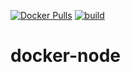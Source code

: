 [![Docker Pulls](https://badgen.net/docker/pulls/noenv/node)](https://hub.docker.com/r/noenv/node)
[![build](https://github.com/NoEnv/docker-node/actions/workflows/build.yml/badge.svg)](https://github.com/NoEnv/docker-node/actions/workflows/build.yml)

# docker-node
